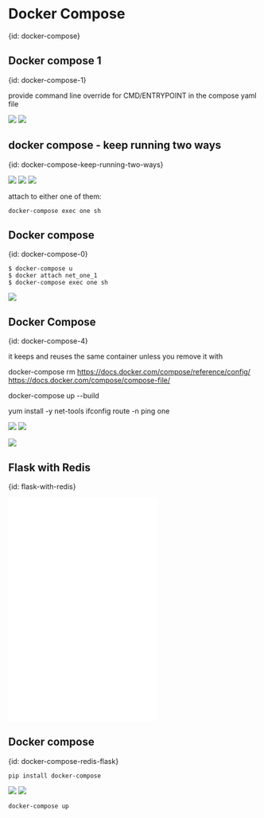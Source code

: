 # Docker Compose
{id: docker-compose}

## Docker compose 1
{id: docker-compose-1}

provide command line override for CMD/ENTRYPOINT in the compose yaml file

![](examples/compose1/docker-compose.yml)
![](examples/compose1/Dockerfile)

## docker compose - keep running two ways
{id: docker-compose-keep-running-two-ways}

![](examples/compose2/docker-compose.yml)
![](examples/compose2/Dockerfile1)
![](examples/compose2/Dockerfile2)

attach to either one of them:

```
docker-compose exec one sh
```

## Docker compose
{id: docker-compose-0}

```
$ docker-compose u
$ docker attach net_one_1
$ docker-compose exec one sh
```

![](examples/interactive-shell/docker-compose.yml)

## Docker Compose
{id: docker-compose-4}

it keeps and reuses the same container unless you remove it with

docker-compose rm
https://docs.docker.com/compose/reference/config/
https://docs.docker.com/compose/compose-file/

docker-compose up --build

yum install -y net-tools
ifconfig
route -n
ping one


![](examples/interactive-shell-two/docker-compose.yml)
![](examples/interactive-shell-two/Dockerfile1)

![](examples/interactive-shell-3/docker-compose.yml)

## Flask with Redis
{id: flask-with-redis}

![](examples/flask-redis/app.py)
![](examples/flask-redis/templates/red.html)
![](examples/flask-redis/requirements.txt)


## Docker compose
{id: docker-compose-redis-flask}

```
pip install docker-compose
```

![](examples/flask-redis/docker-compose.yml)
![](examples/flask-redis/Dockerfile)

```
docker-compose up
```


